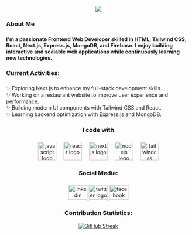 <div align="center">
  <img  src="https://i.ibb.co.com/J1WGqNG/Git-Hub-Banner.jpg"  />
</div>

###

<h3 align="left">About Me</h3>

###

<h4 align="left">I'm a passionate Frontend Web Developer skilled in HTML, Tailwind CSS, React, Next.js, Express.js, MongoDB, and Firebase. I enjoy building interactive and scalable web applications while continuously learning new technologies.</h4>

###

<h3 align="left">Current Activities:</h3>

###

<p align="left">✨ Exploring Next.js to enhance my full-stack development skills.<br>✨ Working on a restaurant website to improve user experience and performance.<br>✨ Building modern UI components with Tailwind CSS and React.<br>✨ Learning backend optimization with Express.js and MongoDB.</p>

###

<h3 align="center">I code with</h3>

###

<div align="center">
  <img src="https://cdn.jsdelivr.net/gh/devicons/devicon/icons/javascript/javascript-original.svg" height="50" alt="javascript logo"  />
  <img width="12" />
  <img src="https://cdn.jsdelivr.net/gh/devicons/devicon/icons/react/react-original.svg" height="50" alt="react logo"  />
  <img width="12" />
  <img src="https://cdn.jsdelivr.net/gh/devicons/devicon/icons/nextjs/nextjs-original.svg" height="50" alt="nextjs logo"  />
  <img width="12" />
  <img src="https://cdn.jsdelivr.net/gh/devicons/devicon/icons/nodejs/nodejs-original.svg" height="50" alt="nodejs logo"  />
  <img width="12" />
  <img src="https://cdn.jsdelivr.net/gh/devicons/devicon/icons/tailwindcss/tailwindcss-original-wordmark.svg" height="50" alt="tailwindcss logo"  />
</div>

###

<h3 align="center">Social Media:</h3>

###

<div align="center">
  <a href="https://www.linkedin.com/in/mohammed-ataul-karim-bbb70867/" target="_blank">
    <img src="https://raw.githubusercontent.com/maurodesouza/profile-readme-generator/master/src/assets/icons/social/linkedin/default.svg" width="52" height="40" alt="linkedin logo"  />
  </a>
  <a href="https://x.com/ataul_karim" target="_blank">
    <img src="https://raw.githubusercontent.com/maurodesouza/profile-readme-generator/master/src/assets/icons/social/twitter/default.svg" width="52" height="40" alt="twitter logo"  />
  </a>
  <a href="https://www.facebook.com/ataulkarimctg" target="_blank">
    <img src="https://raw.githubusercontent.com/maurodesouza/profile-readme-generator/master/src/assets/icons/social/facebook/default.svg" width="52" height="40" alt="facebook logo"  />
  </a>
</div>

###
<div align="center">
  <h3 align="center">Contribution Statistics:</h3>

[![GitHub Streak](https://nirzak-streak-stats.vercel.app?user=karimataulctg)](https://git.io/streak-stats)
</div>

